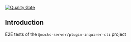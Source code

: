 [![Quality Gate][quality-gate-image]][quality-gate-url]

## Introduction

E2E tests of the `@mocks-server/plugin-inquirer-cli` project

[quality-gate-image]: https://sonarcloud.io/api/project_badges/measure?project=mocks-server_main_plugin-inquirer-cli-e2e&metric=alert_status
[quality-gate-url]: https://sonarcloud.io/dashboard?id=mocks-server_main_plugin-inquirer-cli-e2e
